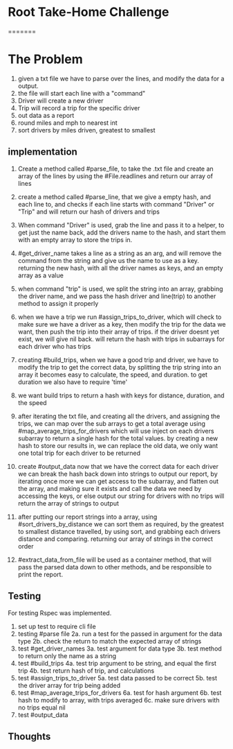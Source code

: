 

# Root Take-Home Challenge 
=======
# The Problem 
1. given a txt file we have to parse over the lines, and modify the data for a output. 
2. the file will start each line with a "command"
3. Driver will create a new driver
4. Trip will record a trip for the specific driver
5. out data as a report 
6. round miles and mph to nearest int 
7. sort drivers by miles driven, greatest to smallest 

## implementation 
1. Create a method called #parse_file, to take the .txt file and create an array of the lines by using the #File.readlines and return our array of lines

2. create a method called #parse_line, that we give a empty hash, and each line to, and checks if each line starts with command "Driver" or "Trip" and will return our hash of drivers and trips

3. When command "Driver" is used, grab the line and pass it to a helper, to get just the name back, add the drivers name to the hash, and start them with an empty array to store the trips in.

4. #get_driver_name takes a line as a string as an arg, and will remove the command from the string and give us the name to use as a key. returning the new hash, with all the driver names as keys, and an empty array as a value

5. when command "trip" is used, we split the string into an array, grabbing the driver name, and we pass the hash driver and line(trip) to another method to assign it properly 

6. when we have a trip we run #assign_trips_to_driver, which will check to make sure we have a driver as a key, then modify the trip for the data we want, then push the trip into their array of trips. if the driver doesnt yet exist, we will give nil back. will return the hash with trips in subarrays for each driver who has trips

7. creating #build_trips, when we have a good trip and driver, we have to modify the trip to get the correct data, by splitting the trip string into an array it becomes easy to calculate, the speed, and duration. to get duration we also have to require 'time' 

8. we want build trips to return a hash with keys for distance, duration, and the speed

9. after iterating the txt file, and creating all the drivers, and assigning the trips, we can map over the sub arrays to get a total average using #map_average_trips_for_drivers which will use inject on each drivers subarray to return a single hash for the total values. by creating a new hash to store our results in, we can replace the old data, we only want one total trip for each driver to be returned

10. create #output_data now that we have the correct data for each driver we can break the hash back down into strings to output our report, by iterating once more we can get access to the subarray, and flatten out the array, and making sure it exists and call the data we need by accessing the keys, or else output our string for drivers with no trips will return the array of strings to output 

11. after putting our report strings into a array, using #sort_drivers_by_distance we can sort them as required, by the greatest to smallest distance travelled, by using sort, and grabbing each drivers distance and comparing. returning our array of strings in the correct order

12. #extract_data_from_file will be used as a container method, that will pass the parsed data down to other methods, and be responsible to print the report.



## Testing
  For testing Rspec was implemented.
  1. set up test to require cli file 
  2. testing #parse file 
    2a. run a test for the passed in argument for the data type 
    2b. check the return to match the expected array of strings 
  3. test #get_driver_names 
    3a. test argument for data type 
    3b. test method to return only the name as a string 
  4. test #build_trips
    4a. test trip argument to be string, and equal the first trip 
    4b. test return hash of trip, and calculations
  5. test #assign_trips_to_driver 
    5a. test data passed to be correct 
    5b. test the driver array for trip being added 
  6.  test #map_average_trips_for_drivers 
    6a. test for hash argument 
    6b. test hash to modify to array, with trips averaged
    6c. make sure drivers with no trips equal nil 
  7. test #output_data 



## Thoughts 

